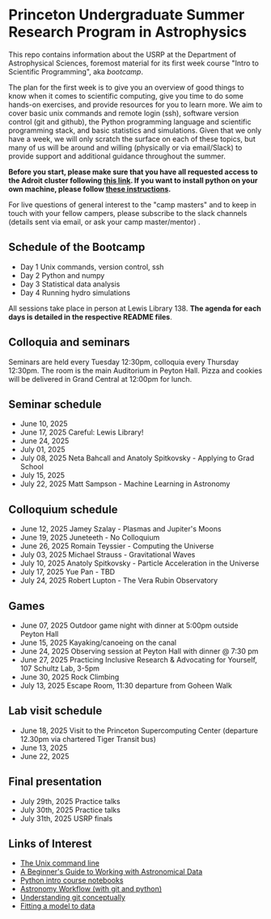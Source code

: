 # Princeton Undergraduate Summer Research Program in Astrophysics

This repo contains information about the USRP at the Department of Astrophysical Sciences, foremost material for its first week course "Intro to Scientific Programming", aka *bootcamp*.

The plan for the first week is to give you an overview of good things to know when it comes to scientific computing, give you time to do some hands-on exercises, and provide resources for you to learn more. We aim to cover basic unix commands and remote login (ssh), software version control (git and github), the Python programming language and scientific programming stack, and basic statistics and simulations. Given that we only have a week, we will only scratch the surface on each of these topics, but many of us will be around and willing (physically or via email/Slack) to provide support and additional guidance throughout the summer.

**Before you start, please make sure that you have all requested access to the Adroit cluster following [this link](https://researchcomputing.princeton.edu/systems/adroit#access). If you want to install python on your own machine, please follow [these instructions](https://sml505.pmelchior.net/Setup.html).**

For live questions of general interest to the "camp masters" and to keep in touch with your fellow campers, please subscribe to the slack channels (details sent via email, or ask your camp master/mentor) .

## Schedule of the Bootcamp

* Day 1 Unix commands, version control, ssh 
* Day 2 Python and numpy
* Day 3 Statistical data analysis
* Day 4 Running hydro simulations

All sessions take place in person at Lewis Library 138.
**The agenda for each days is detailed in the respective README files**. 

## Colloquia and seminars 

Seminars are held every Tuesday 12:30pm, colloquia every Thursday 12:30pm. The room is the main Auditorium in Peyton Hall. Pizza and cookies will be delivered in Grand Central at 12:00pm for lunch.

Seminar schedule
----------------
* June 10, 2025 
* June 17, 2025 Careful: Lewis Library! 
* June 24, 2025 
* July 01, 2025 
* July 08, 2025 Neta Bahcall and Anatoly Spitkovsky - Applying to Grad School
* July 15, 2025 
* July 22, 2025 Matt Sampson - Machine Learning in Astronomy

Colloquium schedule
-------------------
* June 12, 2025 Jamey Szalay - Plasmas and Jupiter's Moons
* June 19, 2025 Juneteeth - No Colloquium
* June 26, 2025 Romain Teyssier - Computing the Universe
* July 03, 2025 Michael Strauss - Gravitational Waves
* July 10, 2025 Anatoly Spitkovsky - Particle Acceleration in the Universe
* July 17, 2025 Yue Pan - TBD
* July 24, 2025 Robert Lupton - The Vera Rubin Observatory

Games
-----
* June 07, 2025 Outdoor game night with dinner at 5:00pm outside Peyton Hall
* June 15, 2025 Kayaking/canoeing on the canal
* June 24, 2025 Observing session at Peyton Hall with dinner @ 7:30 pm
* June 27, 2025 Practicing Inclusive Research & Advocating for Yourself, 107 Schultz Lab, 3-5pm
* June 30, 2025 Rock Climbing
* July 13, 2025 Escape Room, 11:30 departure from Goheen Walk

Lab visit schedule
------------------
* June 18, 2025 Visit to the Princeton Supercomputing Center (departure 12.30pm via chartered Tiger Transit bus)
* June 13, 2025 
* June 22, 2025 

Final presentation
------------------
* July 29th, 2025 Practice talks
* July 30th, 2025 Practice talks
* July 31th, 2025 USRP finals

Links of Interest
------------------

* [The Unix command line](http://www.ee.surrey.ac.uk/Teaching/Unix/)
* [A Beginner's Guide to Working with Astronomical Data](https://arxiv.org/abs/1905.13189)
* [Python intro course notebooks](https://github.com/jakevdp/2014_fall_ASTR599/tree/master/notebooks)
* [Astronomy Workflow (with git and python)](https://christinahedges.github.io/astronomy_workflow/)
* [Understanding git conceptually](https://www.sbf5.com/~cduan/technical/git/)
* [Fitting a model to data](http://arxiv.org/abs/1008.4686)
